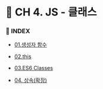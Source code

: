
# 📝 CH 4. JS - 클래스

### 📌 INDEX 

- [01.생성자 함수](https://github.com/ohtaekwon/JS-TEST/blob/master/ch4-JS-%ED%81%B4%EB%9E%98%EC%8A%A4/01_%EC%83%9D%EC%84%B1%EC%9E%90%20%ED%95%A8%EC%88%98.md)

- [02.this](https://github.com/ohtaekwon/JS-TEST/blob/master/ch4-JS-%ED%81%B4%EB%9E%98%EC%8A%A4/02_this.md)

- [03.ES6 Classes](https://github.com/ohtaekwon/JS-TEST/blob/master/ch4-JS-%ED%81%B4%EB%9E%98%EC%8A%A4/04_%EC%83%81%EC%86%8D(%ED%99%95%EC%9E%A5).md)

- [04. 상속(확장)](https://github.com/ohtaekwon/JS-TEST/blob/master/ch4-JS-%ED%81%B4%EB%9E%98%EC%8A%A4/04_%EC%83%81%EC%86%8D(%ED%99%95%EC%9E%A5).md)
